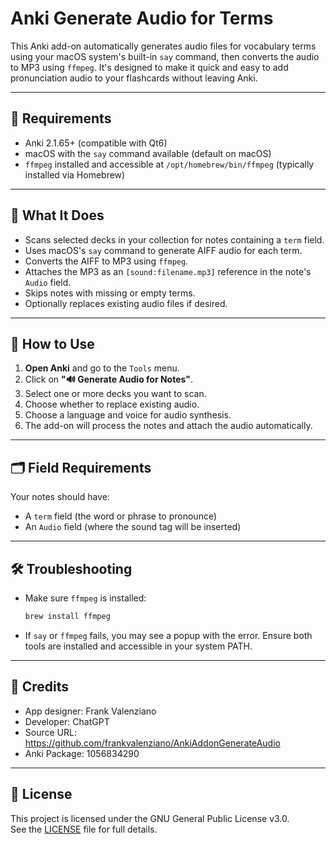 # Anki Generate Audio for Terms

This Anki add-on automatically generates audio files for vocabulary terms using your macOS system's built-in `say` command, then converts the audio to MP3 using `ffmpeg`. It's designed to make it quick and easy to add pronunciation audio to your flashcards without leaving Anki.

---

## 🔧 Requirements

- Anki 2.1.65+ (compatible with Qt6)
- macOS with the `say` command available (default on macOS)
- `ffmpeg` installed and accessible at `/opt/homebrew/bin/ffmpeg` (typically installed via Homebrew)

---

## 🚀 What It Does

- Scans selected decks in your collection for notes containing a `term` field.
- Uses macOS's `say` command to generate AIFF audio for each term.
- Converts the AIFF to MP3 using `ffmpeg`.
- Attaches the MP3 as an `[sound:filename.mp3]` reference in the note's `Audio` field.
- Skips notes with missing or empty terms.
- Optionally replaces existing audio files if desired.

---

## 🧭 How to Use

1. **Open Anki** and go to the `Tools` menu.
2. Click on **"🔊 Generate Audio for Notes"**.
3. Select one or more decks you want to scan.
4. Choose whether to replace existing audio.
5. Choose a language and voice for audio synthesis.
6. The add-on will process the notes and attach the audio automatically.

---

## 🗂 Field Requirements

Your notes should have:
- A `term` field (the word or phrase to pronounce)
- An `Audio` field (where the sound tag will be inserted)

---

## 🛠 Troubleshooting

- Make sure `ffmpeg` is installed:
  ```bash
  brew install ffmpeg
  ```
- If `say` or `ffmpeg` fails, you may see a popup with the error. Ensure both tools are installed and accessible in your system PATH.

---

## 🙏 Credits

- App designer: Frank Valenziano
- Developer: ChatGPT
- Source URL: https://github.com/frankvalenziano/AnkiAddonGenerateAudio
- Anki Package: 1056834290
---

## 📄 License

This project is licensed under the GNU General Public License v3.0.  
See the [LICENSE](LICENSE) file for full details.
